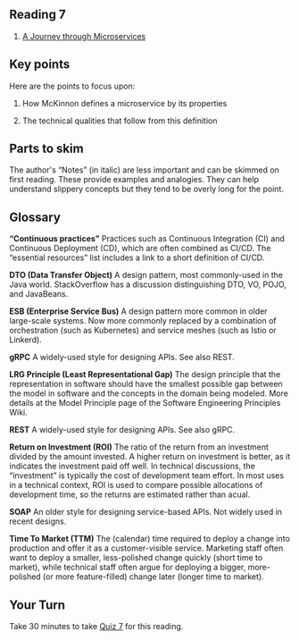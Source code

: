 ## Reading 7
<!--
A Journey through Microservices
-->
1. [A Journey through Microservices](https://medium.com/@nmckinnonblog/microservices-42b09caeb73d)

## Key points

Here are the points to focus upon:

1. How McKinnon defines a microservice by its properties

2. The technical qualities that follow from this definition

## Parts to skim
The author's “Notes” (in italic) are less important and can be skimmed on first reading. These provide examples and analogies. They can help understand slippery concepts but they tend to be overly long for the point.

## Glossary

**“Continuous practices”**
Practices such as Continuous Integration (CI) and Continuous Deployment (CD), which are often combined as CI/CD. The “essential resources” list includes a link to a short definition of CI/CD.

**DTO (Data Transfer Object)**
A design pattern, most commonly-used in the Java world. StackOverflow has a discussion distinguishing DTO, VO, POJO, and JavaBeans.

**ESB (Enterprise Service Bus)**
A design pattern more common in older large-scale systems. Now more commonly replaced by a combination of orchestration (such as Kubernetes) and service meshes (such as Istio or Linkerd).

**gRPC**
A widely-used style for designing APIs. See also REST.

**LRG Principle (Least Representational Gap)**
The design principle that the representation in software should have the smallest possible gap between the model in software and the concepts in the domain being modeled. More details at the Model Principle page of the Software Engineering Principles Wiki.

**REST**
A widely-used style for designing APIs. See also gRPC.

**Return on Investment (ROI)**
The ratio of the return from an investment divided by the amount invested. A higher return on investment is better, as it indicates the investment paid off well. In technical discussions, the “investment” is typically the cost of development team effort. In most uses in a technical context, ROI is used to compare possible allocations of development time, so the returns are estimated rather than acual.

**SOAP**
An older style for designing service-based APIs. Not widely used in recent designs.

**Time To Market (TTM)**
The (calendar) time required to deploy a change into production and offer it as a customer-visible service. Marketing staff often want to deploy a smaller, less-polished change quickly (short time to market), while technical staff often argue for deploying a bigger, more-polished (or more feature-filled) change later (longer time to market).

## Your Turn

   Take 30 minutes to take [Quiz 7](https://coursys.sfu.ca/2022sp-cmpt-756-g1/+r7/) for this reading. 
